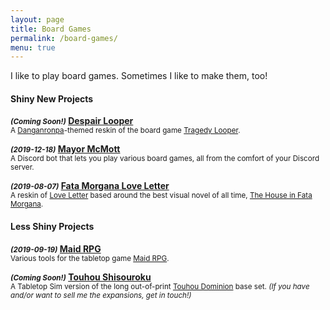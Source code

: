 ```yaml
---
layout: page
title: Board Games
permalink: /board-games/
menu: true
---
```


I like to play board games. Sometimes I like to make them, too!


<h4><b>Shiny New Projects</b></h4>


<b><em><small>(Coming Soon!)</small></em>  <a href="/despair-looper/">Despair Looper</a></b><br/>
<small>A <a href="https://store.steampowered.com/app/413410/Danganronpa_Trigger_Happy_Havoc/">Danganronpa</a>-themed reskin of the board game <a href="https://boardgamegeek.com/boardgame/148319/tragedy-looper">Tragedy Looper</a>.</small>


<b><em><small>(2019-12-18)</small></em>  <a href="/mayor-mcmott/">Mayor McMott</a></b><br/>
<small>A Discord bot that lets you play various board games, all from the comfort of your Discord server.</small>


<b><em><small>(2019-08-07)</small></em>  <a href="/board-games/fata-rabu/">Fata Morgana Love Letter</a></b><br/>
<small>A reskin of <a href="https://boardgamegeek.com/boardgame/129622/love-letter">Love Letter</a> based around the best visual novel of all time, <a href="https://store.steampowered.com/app/303310/The_House_in_Fata_Morgana/">The House in Fata Morgana</a>.</small>


<h4><b>Less Shiny Projects</b></h4>


<b><em><small>(2019-09-19)</small></em>  <a href="/meido/">Maid RPG</a></b><br/>
<small>Various tools for the tabletop game <a href="http://maidrpg.com/index.shtml">Maid RPG</a>.</small>


<b><em><small>(Coming Soon!)</small></em>  <a href="/shisouroku/">Touhou Shisouroku</a></b><br/>
<small>A Tabletop Sim version of the long out-of-print <a href="https://boardgamegeek.com/boardgame/89383/touhou-shisouroku-touhou-koumakyou-hen">Touhou Dominion</a> base set. <em>(If you have and/or want to sell me the expansions, get in touch!)</em></small>